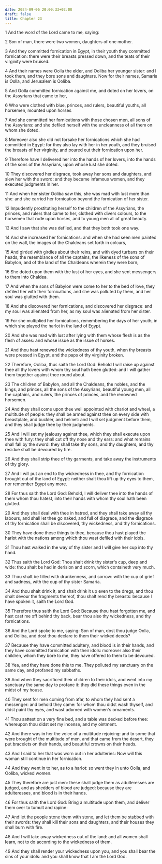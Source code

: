 ```yaml
---
date: 2024-09-06 20:00:33+02:00
draft: false
title: Chapter 23
---
```




1 And the word of the Lord came to me, saying:

2 Son of man, there were two women, daughters of one mother.

3 And they committed fornication in Egypt, in their youth they committed fornication: there were their breasts pressed down, and the teats of their virginity were bruised.

4 And their names were Oolla the elder, and Ooliba her younger sister: and I took them, and they bore sons and daughters. Now for their names, Samaria is Oolla, and Jerusalem is Ooliba.

5 And Oolla committed fornication against me, and doted on her lovers, on the Assyrians that came to her,

6 Who were clothed with blue, princes, and rulers, beautiful youths, all horsemen, mounted upon horses.

7 And she committed her fornications with those chosen men, all sons of the Assyrians: and she defiled herself with the uncleanness of all them on whom she doted.

8 Moreover also she did not forsake her fornications which she had committed in Egypt: for they also lay with her in her youth, and they bruised the breasts of her virginity, and poured out their fornication upon her.

9 Therefore have I delivered her into the hands of her lovers, into the hands of the sons of the Assyrians, upon whose lust she doted.

10 They discovered her disgrace, took away her sons and daughters, and slew her with the sword: and they became infamous women, and they executed judgments in her.

11 And when her sister Ooliba saw this, she was mad with lust more than she: and she carried her fornication beyond the fornication of her sister.

12 Impudently prostituting herself to the children of the Assyrians, the princes, and rulers that came to her, clothed with divers colours, to the horsemen that rode upon horses, and to young men all of great beauty.

13 And I saw that she was defiled, and that they both took one way.

14 And she increased her fornications: and when she had seen men painted on the wall, the images of the Chaldeans set forth in colours,

15 And girded with girdles about their reins, and with dyed turbans on their heads, the resemblance of all the captains, the likeness of the sons of Babylon, and of the land of the Chaldeans wherein they were born,

16 She doted upon them with the lust of her eyes, and she sent messengers to them into Chaldea.

17 And when the sons of Babylon were come to her to the bed of love, they defiled her with their fornications, and she was polluted by them, and her soul was glutted with them.

18 And she discovered her fornications, and discovered her disgrace: and my soul was alienated from her, as my soul was alienated from her sister.

19 For she multiplied her fornications, remembering the days of her youth, in which she played the harlot in the land of Egypt.

20 And she was mad with lust after lying with them whose flesh is as the flesh of asses: and whose issue as the issue of horses.

21 And thou hast renewed the wickedness of thy youth, when thy breasts were pressed in Egypt, and the paps of thy virginity broken.

22 Therefore, Ooliba, thus saith the Lord God: Behold I will raise up against thee all thy lovers with whom thy soul hath been glutted: and I will gather them together against thee round about.

23 The children of Babylon, and all the Chaldeans, the nobles, and the kings, and princes, all the sons of the Assyrians, beautiful young men, all the captains, and rulers, the princes of princes, and the renowned horsemen.

24 And they shall come upon thee well appointed with chariot and wheel, a multitude of people: they shall be armed against thee on every side with breastplate, and buckler, and helmet: and I will set judgment before them, and they shall judge thee by their judgments.

25 And I will set my jealousy against thee, which they shall execute upon thee with fury: they shall cut off thy nose and thy ears: and what remains shall fall by the sword: they shall take thy sons, and thy daughters, and thy residue shall be devoured by fire.

26 And they shall strip thee of thy garments, and take away the instruments of thy glory.

27 And I will put an end to thy wickedness in thee, and thy fornication brought out of the land of Egypt: neither shalt thou lift up thy eyes to them, nor remember Egypt any more.

28 For thus saith the Lord God: Behold, I will deliver thee into the hands of them whom thou hatest, into their hands with whom thy soul hath been glutted.

29 And they shall deal with thee in hatred, and they shall take away all thy labours, and shall let thee go naked, and full of disgrace, and the disgrace of thy fornication shall be discovered, thy wickedness, and thy fornications.

30 They have done these things to thee, because thou hast played the harlot with the nations among which thou wast defiled with their idols.

31 Thou hast walked in the way of thy sister and I will give her cup into thy hand.

32 Thus saith the Lord God: Thou shalt drink thy sister's cup, deep and wide: thou shalt be had in derision and scorn, which containeth very much.

33 Thou shalt be filled with drunkenness, and sorrow: with the cup of grief and sadness, with the cup of thy sister Samaria.

34 And thou shalt drink it, and shalt drink it up even to the dregs, and thou shalt devour the fragments thereof, thou shalt rend thy breasts: because I have spoken it, saith the Lord God.

35 Therefore thus saith the Lord God: Because thou hast forgotten me, and hast cast me off behind thy back, bear thou also thy wickedness, and thy fornications.

36 And the Lord spoke to me, saying: Son of man, dost thou judge Oolla, and Ooliba, and dost thou declare to them their wicked deeds?

37 Because they have committed adultery, and blood is in their hands, and they have committed fornication with their idols: moreover also their children, whom they bore to me, they have offered to them to be devoured.

38 Yea, and they have done this to me. They polluted my sanctuary on the same day, and profaned my sabbaths.

39 And when they sacrificed their children to their idols, and went into my sanctuary the same day to profane it: they did these things even in the midst of my house.

40 They sent for men coming from afar, to whom they had sent a messenger: and behold they came: for whom thou didst wash thyself, and didst paint thy eyes, and wast adorned with women's ornaments.

41 Thou sattest on a very fine bed, and a table was decked before thee: whereupon thou didst set my incense, and my ointment.

42 And there was in her the voice of a multitude rejoicing: and to some that were brought of the multitude of men, and that came from the desert, they put bracelets on their hands, and beautiful crowns on their heads.

43 And I said to her that was worn out in her adulteries: Now will this woman still continue in her fornication.

44 And they went in to her, as to a harlot: so went they in unto Oolla, and Ooliba, wicked women.

45 They therefore are just men: these shall judge them as adulteresses are judged, and as shedders of blood are judged: because they are adulteresses, and blood is in their hands.

46 For thus saith the Lord God: Bring a multitude upon them, and deliver them over to tumult and rapine:

47 And let the people stone them with stone, and let them be stabbed with their swords: they shall kill their sons and daughters, and their houses they shall burn with fire.

48 And I will take away wickedness out of the land: and all women shall learn, not to do according to the wickedness of them.

49 And they shall render your wickedness upon you, and you shall bear the sins of your idols: and you shall know that I am the Lord God.

